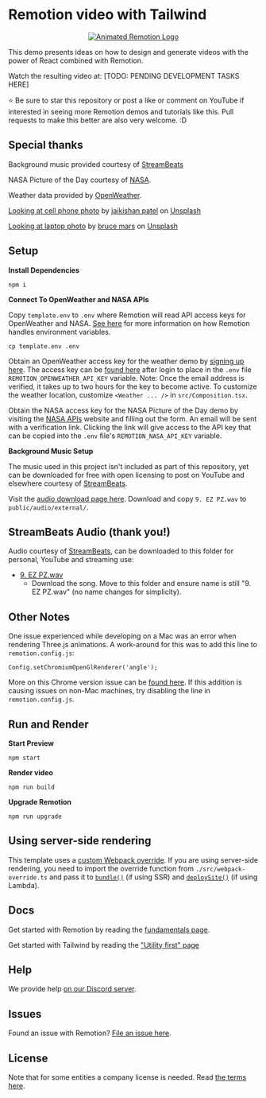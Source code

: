 # Remotion video with Tailwind

<p align="center">
  <a href="https://github.com/remotion-dev/logo">
    <picture>
      <source media="(prefers-color-scheme: dark)" srcset="https://github.com/remotion-dev/logo/raw/main/animated-logo-banner-dark.gif">
      <img alt="Animated Remotion Logo" src="https://github.com/remotion-dev/logo/raw/main/animated-logo-banner-light.gif">
    </picture>
  </a>
</p>

This demo presents ideas on how to design and generate videos with the power of React combined with Remotion.

Watch the resulting video at:
[TODO: PENDING DEVELOPMENT TASKS HERE]

⭐️ Be sure to star this repository or post a like or comment on YouTube if interested in seeing more Remotion demos and tutorials like this. Pull requests to make this better are also very welcome. :D

## Special thanks

Background music provided courtesy of [StreamBeats](https://www.senpai.tv/streambeats/)

NASA Picture of the Day courtesy of [NASA](https://api.nasa.gov/).

Weather data provided by [OpenWeather](https://home.openweathermap.org/).

[Looking at cell phone photo](https://github.com/owntheweb/remotion-video-demo/blob/main/public/images/jaikishan-patel-T9H8anqa458-unsplash-cropped.jpg) by [jaikishan patel](https://unsplash.com/@magictype) on [Unsplash](https://unsplash.com/photos/T9H8anqa458)

[Looking at laptop photo](https://github.com/owntheweb/remotion-video-demo/blob/main/public/images/bruce-mars-xj8qrWvuOEs-unsplash-cropped.jpg) by [bruce mars](https://unsplash.com/@brucemars) on [Unsplash](https://unsplash.com/photos/xj8qrWvuOEs)

## Setup

**Install Dependencies**

```console
npm i
```

**Connect To OpenWeather and NASA APIs**

Copy `template.env` to `.env` where Remotion will read API access keys for OpenWeather and NASA. [See here](https://www.remotion.dev/docs/env-variables) for more information on how Remotion handles environment variables.

```console
cp template.env .env
```

Obtain an OpenWeather access key for the weather demo by [signing up here](https://home.openweathermap.org/users/sign_up). The access key can be [found here](https://home.openweathermap.org/api_keys) after login to place in the `.env` file `REMOTION_OPENWEATHER_API_KEY` variable. Note: Once the email address is verified, it takes up to two hours for the key to become active. To customize the weather location, customize `<Weather ... />` in `src/Composition.tsx`.

Obtain the NASA access key for the NASA Picture of the Day demo by visiting the [NASA APIs](https://api.nasa.gov/) website and filling out the form. An email will be sent with a verification link. Clicking the link will give access to the API key that can be copied into the `.env` file's `REMOTION_NASA_API_KEY` variable.

**Background Music Setup**

The music used in this project isn't included as part of this repository, yet can be downloaded for free with open licensing to post on YouTube and elsewhere courtesy of [StreamBeats](https://www.senpai.tv/streambeats/).

Visit the [audio download page here](ttps://drive.google.com/drive/folders/1IoVhvfigg25IEaW-QNMGuG72U_pxcoI8). Download and copy `9. EZ PZ.wav` to `public/audio/external/`.

## StreamBeats Audio (thank you!)

Audio courtesy of [StreamBeats](https://www.senpai.tv/streambeats/), can be downloaded to this folder for personal, YouTube and streaming use:

- [9. EZ PZ.wav](https://drive.google.com/drive/folders/1IoVhvfigg25IEaW-QNMGuG72U_pxcoI8)
  - Download the song. Move to this folder and ensure name is still "9. EZ PZ.wav" (no name changes for simplicity).

## Other Notes

One issue experienced while developing on a Mac was an error when rendering Three.js animations. A work-around for this was to add this line to `remotion.config.js`:

```
Config.setChromiumOpenGlRenderer('angle');
```

More on this Chrome version issue can be [found here](https://oss.issuehunt.io/r/remotion-dev/remotion/issues/1761). If this addition is causing issues on non-Mac machines, try disabling the line in `remotion.config.js`.

## Run and Render

**Start Preview**

```console
npm start
```

**Render video**

```console
npm run build
```

**Upgrade Remotion**

```console
npm run upgrade
```

## Using server-side rendering

This template uses a [custom Webpack override](https://www.remotion.dev/docs/webpack). If you are using server-side rendering, you need to import the override function from `./src/webpack-override.ts` and pass it to [`bundle()`](https://www.remotion.dev/docs/bundle) (if using SSR) and [`deploySite()`](https://www.remotion.dev/docs/lambda/deploysite) (if using Lambda).

## Docs

Get started with Remotion by reading the [fundamentals page](https://www.remotion.dev/docs/the-fundamentals).

Get started with Tailwind by reading the ["Utility first" page](https://tailwindcss.com/docs/utility-first)

## Help

We provide help [on our Discord server](https://remotion.dev/discord).

## Issues

Found an issue with Remotion? [File an issue here](https://github.com/remotion-dev/remotion/issues/new).

## License

Note that for some entities a company license is needed. Read [the terms here](https://github.com/remotion-dev/remotion/blob/main/LICENSE.md).
